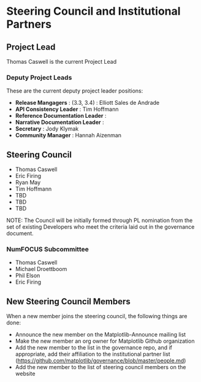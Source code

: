 # Steering Council and Institutional Partners

## Project Lead

Thomas Caswell is the current Project Lead

### Deputy Project Leads

These are the current deputy project leader positions:

- **Release Mangagers** :  (3.3, 3.4) : Elliott Sales de Andrade
- **API Consistency Leader** : Tim Hoffmann
- **Reference Documentation Leader** :
- **Narrative Documentation Leader** :
- **Secretary** : Jody Klymak
- **Community Manager** : Hannah Aizenman

## Steering Council

- Thomas Caswell
- Eric Firing
- Ryan May
- Tim Hoffmann
- TBD
- TBD
- TBD

NOTE: The Council will be initially formed through PL nomination from the set
of existing Developers who meet the criteria laid out in the governance
document.


### NumFOCUS Subcommittee

- Thomas Caswell
- Michael Droettboom
- Phil Elson
- Eric Firing



## New Steering Council Members

When a new member joins the steering council, the following things are done:
- Announce the new member on the Matplotlib-Announce mailing list
- Make the new member an org owner for Matplotlib Github organization
- Add the new member to the list in the governance repo, and if appropriate, add their affiliation to the institutional partner list (https://github.com/matplotlib/governance/blob/master/people.md)
- Add the new member to the list of steering council members on the website
